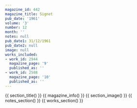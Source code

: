 ```yaml
---
magazine_id: 442
magazine_title: Signet
pub_date: '1961'
volume: '3'
number: 12
month: ''
notes: null
pub_date1: 31/12/1961
pub_date2: null
image: null
works_included:
- work_id: 2944
  magazine_page: '9'
  published_as: ''
- work_id: 2588
  magazine_page: '10'
  published_as: ''
---
```


{{ section_title() }}
{{ magazine_info() }}
{{ section_image() }}
{{ notes_section() }}
{{ works_section() }}
